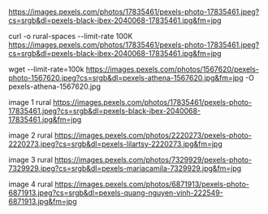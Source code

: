 https://images.pexels.com/photos/17835461/pexels-photo-17835461.jpeg?cs=srgb&dl=pexels-black-ibex-2040068-17835461.jpg&fm=jpg

curl -o rural-spaces --limit-rate 100K https://images.pexels.com/photos/17835461/pexels-photo-17835461.jpeg?cs=srgb&dl=pexels-black-ibex-2040068-17835461.jpg&fm=jpg

wget --limit-rate=100k https://images.pexels.com/photos/1567620/pexels-photo-1567620.jpeg?cs=srgb&dl=pexels-athena-1567620.jpg&fm=jpg -O pexels-athena-1567620.jpg


image 1 rural
https://images.pexels.com/photos/17835461/pexels-photo-17835461.jpeg?cs=srgb&dl=pexels-black-ibex-2040068-17835461.jpg&fm=jpg

image 2 rural
https://images.pexels.com/photos/2220273/pexels-photo-2220273.jpeg?cs=srgb&dl=pexels-lilartsy-2220273.jpg&fm=jpg

image 3 rural
https://images.pexels.com/photos/7329929/pexels-photo-7329929.jpeg?cs=srgb&dl=pexels-mariacamila-7329929.jpg&fm=jpg

image 4 rural
https://images.pexels.com/photos/6871913/pexels-photo-6871913.jpeg?cs=srgb&dl=pexels-quang-nguyen-vinh-222549-6871913.jpg&fm=jpg
